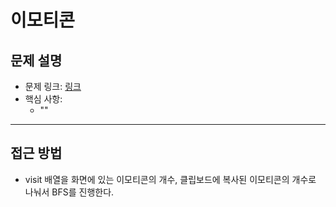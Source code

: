 # 이모티콘

## 문제 설명
- 문제 링크: [링크](https://www.acmicpc.net/problem/14226)
- 핵심 사항:
  - ""
---

## 접근 방법
- visit 배열을 화면에 있는 이모티콘의 개수, 클립보드에 복사된 이모티콘의 개수로 나눠서 BFS를 진행한다.
